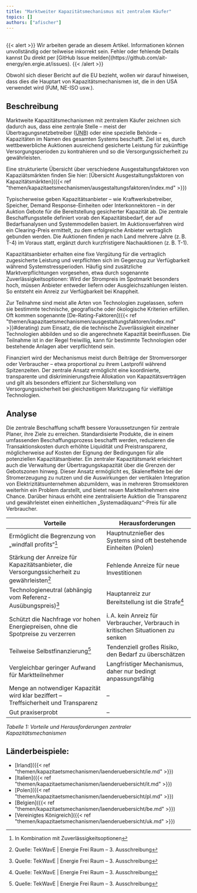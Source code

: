```yaml
---
title: "Marktweiter Kapazitätsmechanismus mit zentralem Käufer" 
topics: []
authors: ["afischer"]
---
```


<!-- Zusammenfassung hinzufügen falls es über Vorschau eingebunden wird -->
<br>
{{< alert >}}
Wir arbeiten gerade an diesem Artikel. Informationen können unvollständig oder teilweise inkorrekt sein. Fehler oder fehlende Details kannst Du direkt per [GitHub Issue melden](https://github.com/ait-energy/en.ergie.at/issues).
{{< /alert >}}

Obwohl sich dieser Bericht auf die EU bezieht, wollen wir darauf hinweisen, dass dies die Hauptart von Kapazitätsmechanismen ist, die in den USA verwendet wird (PJM, NE-ISO usw.).

## Beschreibung

Marktweite Kapazitätsmechanismen mit zentralem Käufer zeichnen sich dadurch aus, dass eine zentrale Stelle – meist der Übertragungsnetzbetreiber (<abbr title="Übertragungsnetzbetreiber">ÜNB</abbr>) oder eine spezielle Behörde – Kapazitäten im Namen des gesamten Systems beschafft. Ziel ist es, durch wettbewerbliche Auktionen ausreichend gesicherte Leistung für zukünftige Versorgungsperioden zu kontrahieren und so die Versorgungssicherheit zu gewährleisten. 

Eine strukturierte Übersicht über verschiedene Ausgestaltungsfaktoren von Kapaziätsmärkten finden Sie hier: [Übersicht Ausgestaltungsfaktoren von Kapazitätsmärkten]({{< ref "themen/kapazitaetsmechanismen/ausgestaltungsfaktoren/index.md" >}})

Typischerweise geben Kapazitätsanbieter – wie Kraftwerksbetreiber, Speicher, Demand Response-Einheiten oder Interkonnektoren – in der Auktion Gebote für die Bereitstellung gesicherter Kapazität ab. Die zentrale Beschaffungsstelle definiert vorab den Kapazitätsbedarf, der auf Bedarfsanalysen und Systemmodellen basiert. Im Auktionsverfahren wird ein Clearing-Preis ermittelt, zu dem erfolgreiche Anbieter vertraglich gebunden werden. Die Auktionen finden je nach Land mehrere Jahre (z. B. T-4) im Voraus statt, ergänzt durch kurzfristigere Nachauktionen (z. B. T-1).

Kapazitätsanbieter erhalten eine fixe Vergütung für die vertraglich zugesicherte Leistung und verpflichten sich im Gegenzug zur Verfügbarkeit während Systemstressperioden. Häufig sind zusätzliche Marktverpflichtungen vorgesehen, etwa durch sogenannte Zuverlässigkeitsoptionen: Wird der Strompreis im Spotmarkt besonders hoch, müssen Anbieter entweder liefern oder Ausgleichszahlungen leisten. So entsteht ein Anreiz zur Verfügbarkeit bei Knappheit.

Zur Teilnahme sind meist alle Arten von Technologien zugelassen, sofern sie bestimmte technische, geografische oder ökologische Kriterien erfüllen. Oft kommen sogenannte [De-Rating-Faktoren]({{< ref "themen/kapazitaetsmechanismen/ausgestaltungsfaktoren/index.md" >}}#derating) zum Einsatz, die die technische Zuverlässigkeit einzelner Technologien abbilden und so die angerechnete Kapazität beeinflussen. Die Teilnahme ist in der Regel freiwillig, kann für bestimmte Technologien oder bestehende Anlagen aber verpflichtend sein.

Finanziert wird der Mechanismus meist durch Beiträge der Stromversorger oder Verbraucher – etwa proportional zu ihrem Lastprofil während Spitzenzeiten. Der zentrale Ansatz ermöglicht eine koordinierte, transparente und diskriminierungsfreie Allokation von Kapazitätsverträgen und gilt als besonders effizient zur Sicherstellung von Versorgungssicherheit bei gleichzeitigem Marktzugang für vielfältige Technologien.

## Analyse

Die zentrale Beschaffung schafft bessere Voraussetzungen für zentrale Planer, ihre Ziele zu erreichen. Standardisierte Produkte, die in einem umfassenden Beschaffungsprozess beschafft werden, reduzieren die Transaktionskosten durch erhöhte Liquidität und Preistransparenz, möglicherweise auf Kosten der Eignung der Bedingungen für alle potenziellen Kapazitätsanbieter. Ein zentraler Kapazitätsmarkt erleichtert auch die Verwaltung der Übertragungskapazität über die Grenzen der Gebotszonen hinweg.
Dieser Ansatz ermöglicht es, Skaleneffekte bei der Stromerzeugung zu nutzen und die Auswirkungen der vertikalen Integration von Elektrizitätsunternehmen abzumildern, was in mehreren Stromsektoren weiterhin ein Problem darstellt, und bietet neuen Marktteilnehmern eine Chance. Darüber hinaus erhöht eine zentralisierte Auktion die Transparenz und gewährleistet einen einheitlichen „Systemadäquanz“-Preis für alle Verbraucher.

| **Vorteile**                                                                                      | **Herausforderungen**                                                                                 |
|---------------------------------------------------------------------------------------------------|--------------------------------------------------------------------------------------------------------|
| Ermöglicht die Begrenzung von „windfall profits“[^1]                                              | Hauptnutznießer des Systems sind oft bestehende Einheiten (Polen)                                     |
| Stärkung der Anreize für Kapazitätsanbieter, die Versorgungssicherheit zu gewährleisten[^2]       | Fehlende Anreize für neue Investitionen                                                               |
| Technologieneutral (abhängig vom Referenz-Ausübungspreis)[^2]                                     | Hauptanreiz zur Bereitstellung ist die Strafe[^2]                                                     |
| Schützt die Nachfrage vor hohen Energiepreisen, ohne die Spotpreise zu verzerren                  | i. A. kein Anreiz für Verbraucher, Verbrauch in kritischen Situationen zu senken                      |
| Teilweise Selbstfinanzierung[^2]                                                                  | Tendenziell großes Risiko, den Bedarf zu überschätzen                                                 |
| Vergleichbar geringer Aufwand für Marktteilnehmer                                                 | Langfristiger Mechanismus, daher nur bedingt anpassungsfähig                                          |
| Menge an notwendiger Kapazität wird klar beziffert – Treffsicherheit und Transparenz             | –                                                                                                      |
| Gut praxiserprobt                                                                                 | –                                                                                                      |

*Tabelle 1: Vorteile und Herausforderungen zentraler Kapazitätsmechanismen*


## Länderbeispiele:
- [Irland]({{< ref "themen/kapazitaetsmechanismen/laenderuebersicht/ie.md" >}})
- [Italien]({{< ref "themen/kapazitaetsmechanismen/laenderuebersicht/it.md" >}})
- [Polen]({{< ref "themen/kapazitaetsmechanismen/laenderuebersicht/pl.md" >}})
- [Belgien]({{< ref "themen/kapazitaetsmechanismen/laenderuebersicht/be.md" >}})
- [Vereinigtes Königreich]({{< ref "themen/kapazitaetsmechanismen/laenderuebersicht/uk.md" >}})


<!-- Fußnoten -->
[^1]: In Kombination mit Zuverlässigkeitsoptionen  
[^2]: Quelle: TekWavE | Energie Frei Raum – 3. Ausschreibung